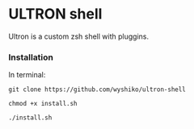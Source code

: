 # ULTRON shell

Ultron is a custom zsh shell with pluggins.

### Installation

In terminal:

`git clone https://github.com/wyshiko/ultron-shell`

`chmod +x install.sh`

`./install.sh`
